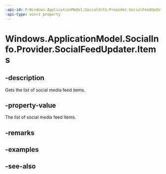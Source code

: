 ```yaml
---
-api-id: P:Windows.ApplicationModel.SocialInfo.Provider.SocialFeedUpdater.Items
-api-type: winrt property
---
```


<!-- Property syntax
public Windows.Foundation.Collections.IVector<Windows.ApplicationModel.SocialInfo.SocialFeedItem> Items { get; }
-->

# Windows.ApplicationModel.SocialInfo.Provider.SocialFeedUpdater.Items

## -description
Gets the list of social media feed items.

## -property-value
The list of social media feed items.

## -remarks

## -examples

## -see-also
